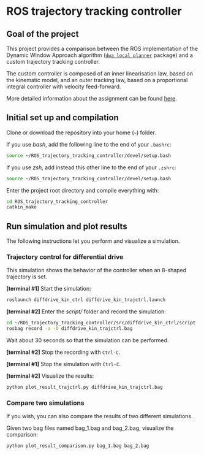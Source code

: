 # ROS trajectory tracking controller


## Goal of the project

This project provides a comparison between the ROS implementation of the Dynamic Window Approach algorithm
([`dwa_local_planner`](https://wiki.ros.org/dwa_local_planner) package) and a custom trajectory tracking controller.

The custom controller is composed of an inner linearisation law, based on the kinematic model, and an
outer tracking law, based on a proportional integral controller with velocity feed-forward.

More detailed information about the assignment can be found [here](material/project_assignment.pdf).


## Initial set up and compilation

Clone or download the repository into your home (`~`) folder.

If you use *bash*, add the following line to the end of your `.bashrc`:
```bash
source ~/ROS_trajectory_tracking_controller/devel/setup.bash
```

If you use *zsh*, add instead this other line to the end of your `.zshrc`:
```bash
source ~/ROS_trajectory_tracking_controller/devel/setup.bash
```

Enter the project root directory and compile everything with:
```bash
cd ROS_trajectory_tracking_controller
catkin_make
```


## Run simulation and plot results

The following instructions let you perform and visualize a simulation.

### Trajectory control for differential drive

This simulation shows the behavior of the controller when an 8-shaped trajectory is set.

**[terminal #1]** Start the simulation:
```bash
roslaunch diffdrive_kin_ctrl diffdrive_kin_trajctrl.launch
```

**[terminal #2]** Enter the *script/* folder and record the simulation:
```bash
cd ~/ROS_trajectory_tracking_controller/src/diffdrive_kin_ctrl/script
rosbag record -a -O diffdrive_kin_trajctrl.bag
```

Wait about 30 seconds so that the simulation can be performed.

**[terminal #2]** Stop the recording with `Ctrl-C`.

**[terminal #1]** Stop the simulation with `Ctrl-C`.

**[terminal #2]** Visualize the results:
```bash
python plot_result_trajctrl.py diffdrive_kin_trajctrl.bag
```

### Compare two simulations

If you wish, you can also compare the results of two different simulations.

Given two bag files named bag_1.bag and bag_2.bag, visualize the comparison:
```bash
python plot_result_comparison.py bag_1.bag bag_2.bag
```
